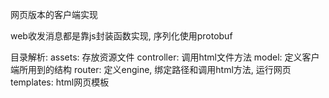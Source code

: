 网页版本的客户端实现

web收发消息都是靠js封装函数实现, 序列化使用protobuf

目录解析:
assets: 存放资源文件
controller: 调用html文件方法
model: 定义客户端所用到的结构
router: 定义engine, 绑定路径和调用html方法, 运行网页
templates: html网页模板